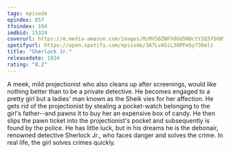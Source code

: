 ```yaml
---
tags: episode
epindex: 057
tfoindex: 194
imdbid: 15324
coverurl: https://m.media-amazon.com/images/M/MV5BZWFhOGU5NDctY2Q3YS00Y2VlLWI1NzEtZmIwY2ZiZjY4OTA2XkEyXkFqcGdeQXVyMDI2NDg0NQ@@._V1_SX202_CR0,0,202,300_.jpg
spotifyurl: https://open.spotify.com/episode/3A7LvA5iL30PFm5y730elz
title: "Sherlock Jr."
releasedate: 1924
rating: "8.2"
---
```


A meek, mild projectionist who also cleans up after screenings, would like nothing better than to be a private detective. He becomes engaged to a pretty girl but a ladies' man known as the Sheik vies for her affection. He gets rid of the projectionist by stealing a pocket-watch belonging to the girl's father--and pawns it to buy her an expensive box of candy. He then slips the pawn ticket into the projectionist's pocket and subsequently is found by the police. He has little luck, but in his dreams he is the debonair, renowned detective Sherlock Jr., who faces danger and solves the crime. In real life, the girl solves crimes quickly.